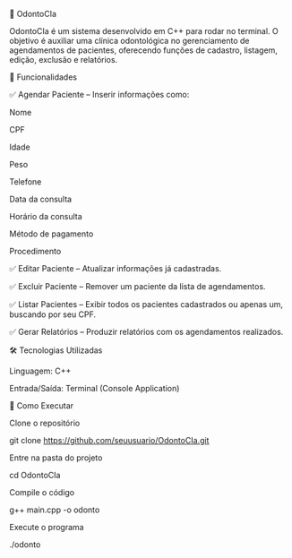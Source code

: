 🦷 OdontoCIa

OdontoCIa é um sistema desenvolvido em C++ para rodar no terminal.
O objetivo é auxiliar uma clínica odontológica no gerenciamento de agendamentos de pacientes, oferecendo funções de cadastro, listagem, edição, exclusão e relatórios.

📌 Funcionalidades

✅ Agendar Paciente – Inserir informações como:

Nome

CPF

Idade

Peso

Telefone

Data da consulta

Horário da consulta

Método de pagamento

Procedimento

✅ Editar Paciente – Atualizar informações já cadastradas.

✅ Excluir Paciente – Remover um paciente da lista de agendamentos.

✅ Listar Pacientes – Exibir todos os pacientes cadastrados ou apenas um, buscando por seu CPF.

✅ Gerar Relatórios – Produzir relatórios com os agendamentos realizados.

🛠️ Tecnologias Utilizadas

Linguagem: C++

Entrada/Saída: Terminal (Console Application)

🚀 Como Executar

Clone o repositório

git clone https://github.com/seuusuario/OdontoCIa.git


Entre na pasta do projeto

cd OdontoCIa


Compile o código

g++ main.cpp -o odonto


Execute o programa

./odonto
